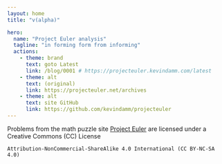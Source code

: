 ```yaml
---
layout: home
title: "v(alpha)"

hero:
  name: "Project Euler analysis"
  tagline: "in forming form from informing"
  actions:
    - theme: brand
      text: goto Latest
      link: /blog/0001 # https://projecteuler.kevindamm.com/latest
    - theme: alt
      text: (original)
      link: https://projecteuler.net/archives
    - theme: alt
      text: site GitHub
      link: https://github.com/kevindamm/projecteuler
---
```





Problems from the math puzzle site [Project Euler](https://projecteuler.net)
are licensed under a Creative Commons (CC) License

`Attribution-NonCommercial-ShareAlike 4.0 International (CC BY-NC-SA 4.0)`

